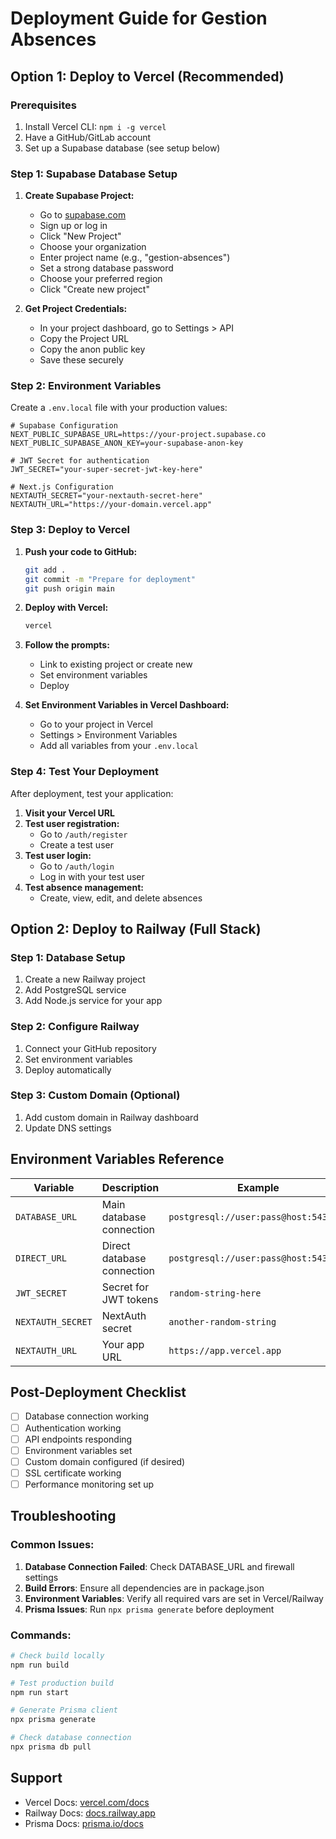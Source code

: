 # Deployment Guide for Gestion Absences

## Option 1: Deploy to Vercel (Recommended)

### Prerequisites
1. Install Vercel CLI: `npm i -g vercel`
2. Have a GitHub/GitLab account
3. Set up a Supabase database (see setup below)

### Step 1: Supabase Database Setup

1. **Create Supabase Project:**
   - Go to [supabase.com](https://supabase.com)
   - Sign up or log in
   - Click "New Project"
   - Choose your organization
   - Enter project name (e.g., "gestion-absences")
   - Set a strong database password
   - Choose your preferred region
   - Click "Create new project"

2. **Get Project Credentials:**
   - In your project dashboard, go to Settings > API
   - Copy the Project URL
   - Copy the anon public key
   - Save these securely

### Step 2: Environment Variables
Create a `.env.local` file with your production values:

```env
# Supabase Configuration
NEXT_PUBLIC_SUPABASE_URL=https://your-project.supabase.co
NEXT_PUBLIC_SUPABASE_ANON_KEY=your-supabase-anon-key

# JWT Secret for authentication
JWT_SECRET="your-super-secret-jwt-key-here"

# Next.js Configuration
NEXTAUTH_SECRET="your-nextauth-secret-here"
NEXTAUTH_URL="https://your-domain.vercel.app"
```

### Step 3: Deploy to Vercel

1. **Push your code to GitHub:**
   ```bash
   git add .
   git commit -m "Prepare for deployment"
   git push origin main
   ```

2. **Deploy with Vercel:**
   ```bash
   vercel
   ```

3. **Follow the prompts:**
   - Link to existing project or create new
   - Set environment variables
   - Deploy

4. **Set Environment Variables in Vercel Dashboard:**
   - Go to your project in Vercel
   - Settings > Environment Variables
   - Add all variables from your `.env.local`

### Step 4: Test Your Deployment

After deployment, test your application:

1. **Visit your Vercel URL**
2. **Test user registration:**
   - Go to `/auth/register`
   - Create a test user
3. **Test user login:**
   - Go to `/auth/login`
   - Log in with your test user
4. **Test absence management:**
   - Create, view, edit, and delete absences

## Option 2: Deploy to Railway (Full Stack)

### Step 1: Database Setup
1. Create a new Railway project
2. Add PostgreSQL service
3. Add Node.js service for your app

### Step 2: Configure Railway
1. Connect your GitHub repository
2. Set environment variables
3. Deploy automatically

### Step 3: Custom Domain (Optional)
1. Add custom domain in Railway dashboard
2. Update DNS settings

## Environment Variables Reference

| Variable | Description | Example |
|----------|-------------|---------|
| `DATABASE_URL` | Main database connection | `postgresql://user:pass@host:5432/db` |
| `DIRECT_URL` | Direct database connection | `postgresql://user:pass@host:5432/db` |
| `JWT_SECRET` | Secret for JWT tokens | `random-string-here` |
| `NEXTAUTH_SECRET` | NextAuth secret | `another-random-string` |
| `NEXTAUTH_URL` | Your app URL | `https://app.vercel.app` |

## Post-Deployment Checklist

- [ ] Database connection working
- [ ] Authentication working
- [ ] API endpoints responding
- [ ] Environment variables set
- [ ] Custom domain configured (if desired)
- [ ] SSL certificate working
- [ ] Performance monitoring set up

## Troubleshooting

### Common Issues:
1. **Database Connection Failed**: Check DATABASE_URL and firewall settings
2. **Build Errors**: Ensure all dependencies are in package.json
3. **Environment Variables**: Verify all required vars are set in Vercel/Railway
4. **Prisma Issues**: Run `npx prisma generate` before deployment

### Commands:
```bash
# Check build locally
npm run build

# Test production build
npm run start

# Generate Prisma client
npx prisma generate

# Check database connection
npx prisma db pull
```

## Support
- Vercel Docs: [vercel.com/docs](https://vercel.com/docs)
- Railway Docs: [docs.railway.app](https://docs.railway.app)
- Prisma Docs: [prisma.io/docs](https://prisma.io/docs)
